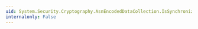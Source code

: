 ```yaml
---
uid: System.Security.Cryptography.AsnEncodedDataCollection.IsSynchronized
internalonly: False
---
```

